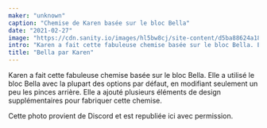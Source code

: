 ```yaml
---
maker: "unknown"
caption: "Chemise de Karen basée sur le bloc Bella"
date: "2021-02-27"
image: "https://cdn.sanity.io/images/hl5bw8cj/site-content/d5ba88624a180a770eb8f022022447b5c7f91649-810x810.jpg"
intro: "Karen a fait cette fabuleuse chemise basée sur le bloc Bella. Elle a utilisé le bloc Bella avec la plupart des options par défaut, en modifiant seulement un peu les pinces arrière. Elle a ajouté plusieurs éléments de design supplémentaires pour fabriquer cette chemise."
title: "Bella par Karen"
---
```



Karen a fait cette fabuleuse chemise basée sur le bloc Bella. Elle a utilisé le bloc Bella avec la plupart des options par défaut, en modifiant seulement un peu les pinces arrière. Elle a ajouté plusieurs éléments de design supplémentaires pour fabriquer cette chemise.

<Note>

Cette photo provient de Discord et est republiée ici avec permission.

</Note>

